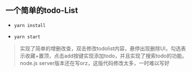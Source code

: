 ## 一个简单的todo-List

+ `yarn install`

+ `yarn start`

>实现了简单的增删改查，双击修改todolist内容，悬停出现删除UI，勾选表示收藏+置顶，点击add按键实现添加todo，并且实现了搜索todo的功能。
>node.js server版本还在写orz，这版代码修改太多，一时难以写好